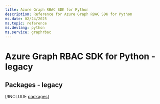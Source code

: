```yaml
---
title: Azure Graph RBAC SDK for Python
description: Reference for Azure Graph RBAC SDK for Python
ms.date: 02/24/2025
ms.topic: reference
ms.devlang: python
ms.service: graphrbac
---
```

# Azure Graph RBAC SDK for Python - legacy
## Packages - legacy
[!INCLUDE [packages](graph-rbac-index.md)]